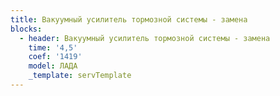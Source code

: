 ```yaml
---
title: Вакуумный усилитель тормозной системы - замена
blocks:
  - header: Вакуумный усилитель тормозной системы - замена
    time: '4,5'
    coef: '1419'
    model: ЛАДА
    _template: servTemplate
---
```

        